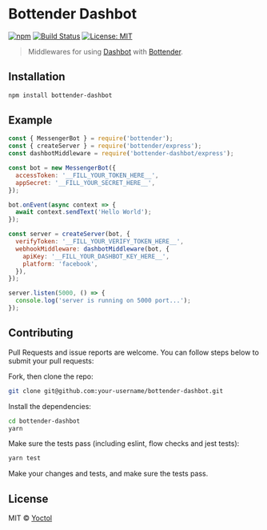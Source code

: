 # Bottender Dashbot

[![npm](https://img.shields.io/npm/v/bottender-dashbot.svg?style=flat-square)](https://www.npmjs.com/package/bottender-dashbot)
[![Build Status](https://travis-ci.org/bottenderjs/bottender-dashbot.svg?branch=master)](https://travis-ci.org/bottenderjs/bottender-dashbot)
[![License: MIT](https://img.shields.io/badge/License-MIT-yellow.svg)](https://opensource.org/licenses/MIT)

> Middlewares for using [Dashbot](https://www.dashbot.io/) with [Bottender](https://github.com/Yoctol/bottender).

## Installation

```sh
npm install bottender-dashbot
```

## Example

```js
const { MessengerBot } = require('bottender');
const { createServer } = require('bottender/express');
const dashbotMiddleware = require('bottender-dashbot/express');

const bot = new MessengerBot({
  accessToken: '__FILL_YOUR_TOKEN_HERE__',
  appSecret: '__FILL_YOUR_SECRET_HERE__',
});

bot.onEvent(async context => {
  await context.sendText('Hello World');
});

const server = createServer(bot, {
  verifyToken: '__FILL_YOUR_VERIFY_TOKEN_HERE__',
  webhookMiddleware: dashbotMiddleware(bot, {
    apiKey: '__FILL_YOUR_DASHBOT_KEY_HERE__',
    platform: 'facebook',
  }),
});

server.listen(5000, () => {
  console.log('server is running on 5000 port...');
});
```

## Contributing

Pull Requests and issue reports are welcome. You can follow steps below to
submit your pull requests:

Fork, then clone the repo:

```sh
git clone git@github.com:your-username/bottender-dashbot.git
```

Install the dependencies:

```sh
cd bottender-dashbot
yarn
```

Make sure the tests pass (including eslint, flow checks and jest tests):

```sh
yarn test
```

Make your changes and tests, and make sure the tests pass.

## License

MIT © [Yoctol](https://github.com/bottenderjs/bottender-dashbot)
